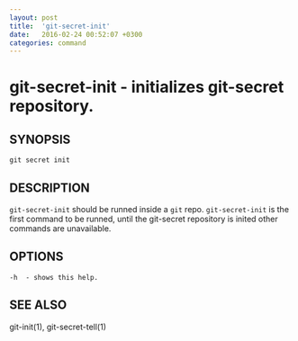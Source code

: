```yaml
---
layout: post
title:  'git-secret-init'
date:   2016-02-24 00:52:07 +0300
categories: command
---
```

git-secret-init - initializes git-secret repository.
====================================================

## SYNOPSIS

    git secret init


## DESCRIPTION
`git-secret-init` should be runned inside a `git` repo. `git-secret-init` is the first command to be runned, until the git-secret repository is inited other commands are unavailable.


## OPTIONS

    -h  - shows this help.


## SEE ALSO

git-init(1), git-secret-tell(1)
